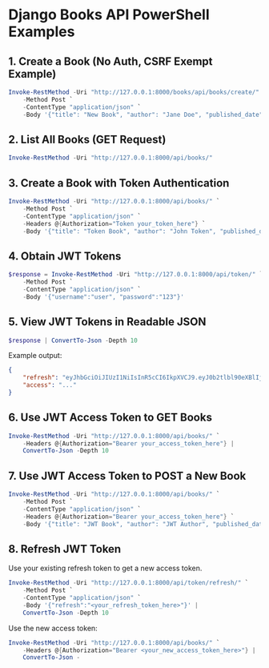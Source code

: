 # Django Books API PowerShell Examples

## 1. Create a Book (No Auth, CSRF Exempt Example)
```powershell
Invoke-RestMethod -Uri "http://127.0.0.1:8000/books/api/books/create/" `
    -Method Post `
    -ContentType "application/json" `
    -Body '{"title": "New Book", "author": "Jane Doe", "published_date": "2024-08-12"}'
```

## 2. List All Books (GET Request)
```powershell
Invoke-RestMethod -Uri "http://127.0.0.1:8000/api/books/"
```

## 3. Create a Book with Token Authentication
```powershell
Invoke-RestMethod -Uri "http://127.0.0.1:8000/api/books/" `
    -Method Post `
    -ContentType "application/json" `
    -Headers @{Authorization="Token your_token_here"} `
    -Body '{"title": "Token Book", "author": "John Token", "published_date": "2024-08-12"}'
```

## 4. Obtain JWT Tokens
```powershell
$response = Invoke-RestMethod -Uri "http://127.0.0.1:8000/api/token/" `
    -Method Post `
    -ContentType "application/json" `
    -Body '{"username":"user", "password":"123"}'
```

## 5. View JWT Tokens in Readable JSON
```powershell
$response | ConvertTo-Json -Depth 10
```
Example output:
```json
{
    "refresh": "eyJhbGciOiJIUzI1NiIsInR5cCI6IkpXVCJ9.eyJ0b2tlbl90eXBlIjoicmVmcmVzaCIsImV4cCI6MTc1NTM0NjY4NiwiaWF0IjoxNzU1MjYwMjg2LCJqdGkiOiJiMjhlZDJmMDU5YzI0NTIyOWJjMDM3OGU5MWVhOGVjZCIsInVzZXJfaWQiOiIyIn0.YZaBHk50IsojV84Gib6wPSQkLeslzLw77fTefLaGdHY",
    "access": "..."
}
```

## 6. Use JWT Access Token to GET Books
```powershell
Invoke-RestMethod -Uri "http://127.0.0.1:8000/api/books/" `
    -Headers @{Authorization="Bearer your_access_token_here"} |
    ConvertTo-Json -Depth 10
```

## 7. Use JWT Access Token to POST a New Book
```powershell
Invoke-RestMethod -Uri "http://127.0.0.1:8000/api/books/" `
    -Method Post `
    -ContentType "application/json" `
    -Headers @{Authorization="Bearer your_access_token_here"} `
    -Body '{"title": "JWT Book", "author": "JWT Author", "published_date": "2024-08-12"}'
```

## 8. Refresh JWT Token
Use your existing refresh token to get a new access token.
```powershell
Invoke-RestMethod -Uri "http://127.0.0.1:8000/api/token/refresh/" `
    -Method Post `
    -ContentType "application/json" `
    -Body '{"refresh":"<your_refresh_token_here>"}' |
    ConvertTo-Json -Depth 10
```

Use the new access token:
```powershell
Invoke-RestMethod -Uri "http://127.0.0.1:8000/api/books/" `
    -Headers @{Authorization="Bearer <your_new_access_token_here>"} |
    ConvertTo-Json -